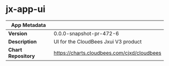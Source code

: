 # jx-app-ui

|App Metadata||
|---|---|
| **Version** | 0.0.0-snapshot-pr-472-6 |
| **Description** | UI for the CloudBees Jxui V3 product |
| **Chart Repository** | https://charts.cloudbees.com/cjxd/cloudbees |
